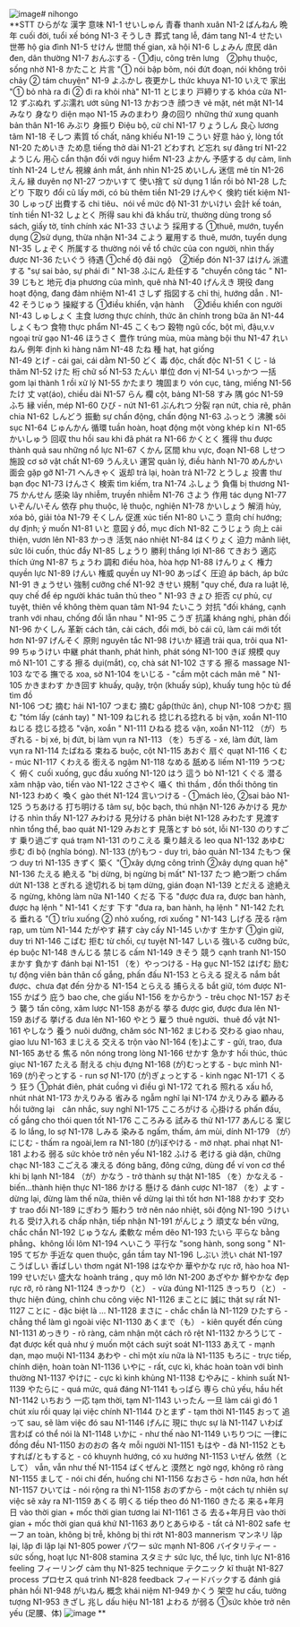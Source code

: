 ![image](https://github.com/Atu25rin/nihongo/assets/155031825/98252e7f-6a1c-4418-bf5e-c203768a6f60)# nihongo						
**STT	ひらがな	漢字	意味
N1-1	せいしゅん	青春	thanh xuân
N1-2	ばんねん	晩年	cuối đời, tuổi xế bóng
N1-3	そうしき	葬式	tang lễ, đám tang
N1-4	せたい	世帯	hộ gia đình
N1-5	せけん	世間	thế gian, xã hội 
N1-6	しょみん	庶民	dân đen, dân thường 
N1-7	おんぶする	-	①địu, cõng trên lưng　②phụ thuộc, sống nhờ 
N1-8	かたこと	片言	"① nói bập bõm, nói đứt đoạn, nói không trôi chảy
② tám chuyện"
N1-9	よふかし	夜更かし	thức khuya 
N1-10	いえで	家出	"① bỏ nhà ra đi
② đi ra khỏi nhà"
N1-11	とじまり	戸締りする	khóa cửa 
N1-12	ずぶぬれ	ずぶ濡れ	ướt sũng
N1-13	かおつき	顔つき	vẻ mặt, nét mặt
N1-14	みなり	身なり	diện mạo 
N1-15	みのまわり	身の回り	những thứ xung quanh bản thân
N1-16	みぶり	身振り	Điệu bộ, cử chỉ 
N1-17	りょうしん	良心	lương tâm 
N1-18	そしつ	素質	tố chất, năng khiếu 
N1-19	こうい	好意	hảo ý, lòng tốt 
N1-20	ためいき	ため息	tiếng thở dài 
N1-21	どわすれ	ど忘れ	sự đãng trí 
N1-22	ようじん	用心	cẩn thận đối với nguy hiểm 
N1-23	よかん	予感する	dự cảm, linh tính 
N1-24	しせん	視線	ánh mắt, ánh nhìn 
N1-25	めいしん	迷信	mê tín 
N1-26	えん	縁	duyên nợ
N1-27	つかいすて	使い捨て	sử dụng 1 lần rồi bỏ
N1-28	したどり	下取り	đổi cũ lấy mới, có bù thêm tiền
N1-29	けんやく	倹約	tiết kiệm 
N1-30	しゅっぴ	出費する	chi tiêu、nói về mức độ
N1-31	かいけい	会計	kế toán, tính tiền
N1-32	しょとく	所得	sau khi đã khấu trừ, thường dùng trong sổ sách, giấy tờ, tính chính xác
N1-33	さいよう	採用する	①thuê, mướn, tuyển dụng ②sử dụng, thừa nhận
N1-34	こよう	雇用する	thuê, mướn, tuyển dụng 
N1-35	しょぞく	所属する	thường nói về tổ chức của con người, nhìn thấy được 
N1-36	たいぐう	待遇	①chế độ đãi ngộ　②tiếp đón 
N1-37	はけん	派遣する	"sự sai bảo, sự phái đi
"
N1-38	ふにん	赴任する	"chuyển công tác
"
N1-39	じもと	地元	địa phương của mình, quê nhà
N1-40	げんえき	現役	đang hoạt động, đang đảm nhiệm
N1-41	さしず	指図する	chỉ thị, hướng dẫn . 
N1-42	そうじゅう	操縦する	①điều khiển, vận hành 　②điều khiển con người
N1-43	しゅしょく	主食	lương thực chính, thức ăn chính trong bữa ăn
N1-44	しょくもつ	食物	thực phẩm
N1-45	こくもつ	穀物	ngũ cốc, bột mì, đậu,v.v ngoại trừ gạo
N1-46	ほうさく	豊作	trúng mùa, mùa màng bội thu
N1-47	れいねん	例年	định kì hàng năm
N1-48	たね	種	hạt, hạt giống  
N1-49	とげ	-	cái gai, cái dằm
N1-50	どく	毒	độc, chất độc
N1-51	くじ	-	lá thăm
N1-52	けた	桁	chữ số 
N1-53	たんい	単位	đơn vị
N1-54	いっかつ	一括	gom lại thành 1 rồi xử lý
N1-55	かたまり	塊固まり	vón cục, tảng, miếng 
N1-56	たけ	丈	vạt(áo), chiều dài
N1-57	らん	欄	cột, bảng
N1-58	すみ	隅	góc
N1-59	ふち	縁	viền, mép
N1-60	ひび	-	nứt
N1-61	ぶんれつ	分裂	rạn nứt, chia rẽ, phân chia
N1-62	しんどう	振動	sự chấn động, chấn động
N1-63	ふっとう	沸騰	sôi sục 
N1-64	じゅんかん	循環	tuần hoàn, hoạt động một vòng khép kíｎ
N1-65	かいしゅう	回収	thu hồi sau khi đã phát ra
N1-66	かくとく	獲得	thu được thành quả sau những nổ lực
N1-67	くかん	区間	khu vực, đoạn
N1-68	しせつ	施設	cơ sở vật chất
N1-69	うんえい	運営	quản lý, điều hành
N1-70	めんかい	面会	gặp gỡ
N1-71	へんきゃく	返却	trả lại, hoàn trả
N1-72	とうしょ	投書	thư bạn đọc
N1-73	けんさく	検索	tìm kiếm, tra
N1-74	ふしょう	負傷	bị thương
N1-75	かんせん	感染	lây nhiễm, truyền nhiễm
N1-76	さよう	作用	tác dụng
N1-77	いぞん/いそん	依存	phụ thuộc, lệ thuộc, nghiện
N1-78	かいしょう	解消	hủy, xóa bỏ, giải tỏa
N1-79	そくしん	促進	xúc tiến
N1-80	いこう	意向	chí hướng; dự định; ý muốn 
N1-81	いと	意図	ý đồ, mục đích
N1-82	こうじょう	向上	cải thiện, vươn lên
N1-83	かっき	活気	náo nhiệt
N1-84	はくりょく	迫力	mãnh liệt, sức lôi cuốn, thúc đẩy
N1-85	しょうり	勝利	thắng lợi
N1-86	てきおう	適応	thích ứng
N1-87	ちょうわ	調和	điều hòa, hòa hợp
N1-88	けんりょく	権力	quyền lực
N1-89	けんい	権威	quyền uy
N1-90	あっぱく	圧迫	áp bách, áp bức
N1-91	きょうせい	強制	cưỡng chế
N1-92	きせい	規制	"quy chế, đưa ra luật lệ, quy chế để ép người khác tuân thủ theo
"
N1-93	きょひ	拒否	cự phủ, cự tuyệt, thiên về không thèm quan tâm
N1-94	たいこう	対抗	"đối kháng, cạnh tranh với nhau, chống đối lẫn nhau
"
N1-95	こうぎ	抗議	kháng nghị, phản đối
N1-96	かくしん	革新	cách tân, cải cách, đổi mới, bỏ cái cũ, làm cái mới tốt hơn
N1-97	げんそく	原則	nguyên tắc
N1-98	けいか	経過	trải qua, trôi qua
N1-99	ちゅうけい	中継	phát thanh, phát hình, phát sóng
N1-100	きぼ	規模	quy mô
N1-101	こする	擦る	dụi(mắt), cọ, chà sát
N1-102	さする	擦る	massage
N1-103	なでる	撫でる	xoa, sờ
N1-104	をいじる	-	"cầm một cách mân mê
"
N1-105	かきまわす	かき回す	khuấy, quậy, trộn (khuấy súp), khuấy tung hộc tủ để tìm đồ  
N1-106	つむ	摘む	hái
N1-107	つまむ	摘む	gắp(thức ăn), chụp 
N1-108	つかむ	掴む	"tóm lấy (cánh tay)
"
N1-109	ねじれる	捻じれる捻れる	bị vặn, xoắn
N1-110	ねじる	捻じる捻る	"vặn, xoắn
"
N1-111	ひねる	捻る	vặn, xoắn
N1-112	（が）ちぎれる	-	bị xé, bị đứt, bị làm vụn ra
N1-113	（を）ちぎる	-	xé, làm đứt, làm vụn ra 
N1-114	たばねる	束ねる	buộc, cột 
N1-115	あおぐ	扇ぐ	quạt
N1-116	くむ	-	múc
N1-117	くわえる	銜える	ngậm
N1-118	なめる	舐める	liếm 
N1-119	うつむく	俯く	cuối xuống, gục đầu xuống
N1-120	はう	這う	bò
N1-121	くぐる	潜る	xâm nhập vào, tiến vào
N1-122	ささやく	囁く	thì thầm , đồn thổi thông tin
N1-123	わめく	喚く	gào thét
N1-124	言いつける	-	①mách lẻo, ②sai bảo
N1-125	うちあける	打ち明ける	tâm sự, bộc bạch, thú nhận
N1-126	みかける	見かける	nhìn thấy
N1-127	みわける	見分ける	phân biệt
N1-128	みわたす	見渡す	nhìn tổng thể, bao quát
N1-129	みおとす	見落とす	bỏ sót, lỗi
N1-130	のりすごす	乗り過ごす	quá trạm
N1-131	のりこえる	乗り越える	leo qua
N1-132	あゆむ	歩む	đi bộ (nghĩa bóng). 
N1-133	(が)もつ	-	duy trì, bảo quản
N1-134	たもつ	保つ	duy trì
N1-135	きずく	築く	"①xây dựng công trình
②xây dựng quan hệ"
N1-136	たえる	絶える	"bị dừng, bị ngừng 
bị mất"
N1-137	たつ	絶つ断つ	chấm dứt 
N1-138	とぎれる	途切れる	bị tạm dừng, gián đoạn
N1-139	とだえる	途絶える	ngừng, không làm nữa
N1-140	くだる	下る	"được đưa ra, được ban hành, được hạ lệnh
"
N1-141	くだす	下す	"đưa ra, ban hành, hạ lệnh
"
N1-142	たれる	垂れる	"① trĩu xuống 
② nhỏ xuống, rơi xuống "
N1-143	しげる	茂る	rậm rạp, um tùm
N1-144	たがやす	耕す	cày cấy
N1-145	いかす	生かす	①gìn giữ, duy trì
N1-146	こばむ	拒む	từ chối, cự tuyệt
N1-147	しいる	強いる	cưỡng bức, ép buộc
N1-148	きんじる	禁じる	cấm
N1-149	きそう	競う	cạnh tranh
N1-150	まかす	負かす	đánh bại
N1-151	（を）やっつける	-	Hạ gục
N1-152	はげむ	励む	tự động viên bản thân cố gắng, phấn đấu
N1-153	とらえる	捉える	nắm bắt được、chưa đạt đến 分かる
N1-154	とらえる	捕らえる	bắt giữ, tóm được
N1-155	かばう	庇う	bao che, che giấu
N1-156	をからかう	-	trêu chọc
N1-157	おそう	襲う	tấn công, xâm lược
N1-158	あがる	挙る	được giơ, được đưa lên
N1-159	あげる	挙げる	đưa lên
N1-160	やとう	雇う	thuê người、thuê đồ vật
N1-161	やしなう	養う	nuôi dưỡng, chăm sóc
N1-162	まじわる	交わる	giao nhau, giao lưu
N1-163	まじえる	交える	trộn vào
N1-164	(を)よこす	-	gửi, trao, đưa
N1-165	あせる	焦る	nôn nóng trong lòng
N1-166	せかす	急かす	hối thúc, thúc giục
N1-167	たえる	耐える	chịu đựng
N1-168	(が)むっとする	-	bực mình
N1-169	(が)ぞっとする	-	run sợ
N1-170	(が)ぎょっとする	-	kinh ngạc
N1-171	くるう	狂う	①phát điên, phát cuồng vì điều gì
N1-172	てれる	照れる	xấu hổ, nhút nhát
N1-173	かえりみる	省みる	ngẫm nghĩ lại
N1-174	かえりみる	顧みる	hồi tưởng lại　cân nhắc, suy nghĩ
N1-175	こころがける	心掛ける	phấn đấu, cố gắng cho thói quen tốt
N1-176	こころみる	試みる	thử
N1-177	あんじる	案じる	lo lắng, lo sợ
N1-178	しみる	染みる	ngấm, thấm, ám mùi, dính
N1-179	（が）にじむ	-	thấm ra ngoài,lem ra
N1-180	(が)ぼやける	-	mờ nhạt. phai nhạt
N1-181	よわる	弱る	sức khỏe trở nên yếu
N1-182	ふける	老ける	già dặn, chững chạc
N1-183	こごえる	凍える	đóng băng, đông cứng, dùng để ví von cơ thể khi bị lạnh
N1-184	（が）かなう	-	trở thành sự thật
N1-185	（を）かなえる	-	biến...thành hiện thực
N1-186	かける	懸ける	đánh cược
N1-187	（を）よす	-	dừng lại, đừng làm thế nữa, thiên về dừng lại thì tốt hơn
N1-188	かわす	交わす	trao đổi
N1-189	にぎわう	賑わう	trở nên náo nhiệt, sôi động
N1-190	うけいれる	受け入れる	chấp nhận, tiếp nhận
N1-191	がんじょう	頑丈な	bền vững, chắc chắn
N1-192	じゅうなん	柔軟な	mềm dẽo
N1-193	たいら	平らな	bằng phẳng、không lồi lõm
N1-194	へいこう	平行な	"song hành, song song
"
N1-195	てぢか	手近な	quen thuộc, gần tầm tay
N1-196	しぶい	渋い	chát
N1-197	こうばしい	香ばしい	thơm ngát
N1-198	はなやか	華やかな	rực rỡ, hào hoa
N1-199	せいだい	盛大な	hoành tráng , quy mô lớn
N1-200	あざやか	鮮やかな	đẹp rực rỡ, rõ ràng
N1-1124	きっかり（と）	-	vừa đúng 
N1-1125	きっちり（と）	-	thực hiện đúng, chỉnh chu công việc 
N1-1126	まことに	誠に	thật sự rất 
N1-1127	ことに	-	đặc biệt là …
N1-1128	まさに	-	chắc chắn là
N1-1129	ひたすら	-	chẳng thể làm gì ngoài việc 
N1-1130	あくまで（も）	-	 kiên quyết đến cùng
N1-1131	めっきり	-	rõ ràng, cảm nhận một cách rõ rệt
N1-1132	かろうじて	-	đạt được kết quả như ý muốn một cách suýt soát
N1-1133	あえて	-	mạnh dạn, mạo muội 
N1-1134	あわや	-	chỉ một xíu nữa là
N1-1135	もろに	-	trực tiếp, chính diện, hoàn toàn
N1-1136	いやに	-	rất, cực kì, khác hoàn toàn với bình thường
N1-1137	やけに	-	cực kì kinh khủng
N1-1138	むやみに	-	khinh suất
N1-1139	やたらに	-	quá mức, quá đáng
N1-1141	もっぱら	専ら	chủ yếu, hầu hết
N1-1142	いちおう	一応	 tạm thời, tạm
N1-1143	いったん	一旦	làm cái gì đó 1 chút xíu rồi quay lại việc chính
N1-1144	ひとまず	-	tạm thời
N1-1145	おって	追って	sau, sẽ làm việc đó sau
N1-1146	げんに	現に	thực sự là
N1-1147	いわば	言わば	có thể nói là 
N1-1148	いかに	-	như thế nào 
N1-1149	いちりつに	一律に	đồng đều
N1-1150	おのおの	各々	mỗi người
N1-1151	もはや	-	đã 
N1-1152	ともすれば/ともすると	-	có khuynh hướng, có xu hướng
N1-1153	いぜん	依然（として）	vẫn, vẫn như thế 
N1-1154	ばくぜんと	漠然と	ngờ ngợ, không rõ ràng 
N1-1155	まして	-	nói chi đến, huống chi
N1-1156	なおさら	-	hơn nữa, hơn hết
N1-1157	ひいては	-	nói rộng ra thì
N1-1158	おのずから	-	một cách tự nhiên sự việc sẽ xảy ra
N1-1159	あくる	明くる	tiếp theo đó
N1-1160	きたる	来る+年月日	vào thời gian + mốc thời gian tương lai
N1-1161	さる	去る+年月日	vào thời gian + mốc thời gian quá khứ
N1-1163	ありとあらゆる	-	tất cả
N1-802	safe	セーフ	an toàn, không bị trễ, không bị thi rớt 
N1-803	mannerism	マンネリ	lặp lại, lặp đi lặp lại
N1-805	power	パワー	sức mạnh
N1-806	バイタリティー	-	sức sống, hoạt lực
N1-808	stamina	スタミナ	sức lực, thể lực, tinh lực
N1-816	feeling	フィーリング	cảm thụ
N1-825	technique	テクニック	kĩ thuật
N1-827	process	プロセス	quá trình
N1-828	feedback	フィードバックする	đánh giá phản hồi
N1-948	がいねん	概念	khái niệm
N1-949	かくう	架空	hư cấu, tưởng tượng
N1-953	きざし	兆し	dấu hiệu 
N1-181	よわる	が弱る	①sức khỏe trở nên yếu (足腰、体)
![image](https://github.com/Atu25rin/nihongo/assets/155031825/c97b8923-8b49-4140-a184-2694172d923c)
**
